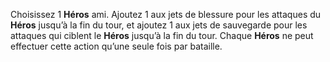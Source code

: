 Choisissez 1 **Héros** ami. Ajoutez 1 aux jets de blessure pour les attaques du 
**Héros** jusqu’à la fin du tour, et ajoutez 1 aux jets de sauvegarde pour les 
attaques qui ciblent le **Héros** jusqu’à la fin du tour. Chaque 
**Héros** ne peut effectuer cette action qu’une seule fois par bataille.